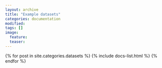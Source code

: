 ```yaml
---
layout: archive
title: "Example datasets"
categories: documentation
modified:
tags: []
image:
  feature:
  teaser:
---
```


<div class="tiles">
{% for post in site.categories.datasets %}
  {% include docs-list.html %}
{% endfor %}
</div><!-- /.tiles -->
